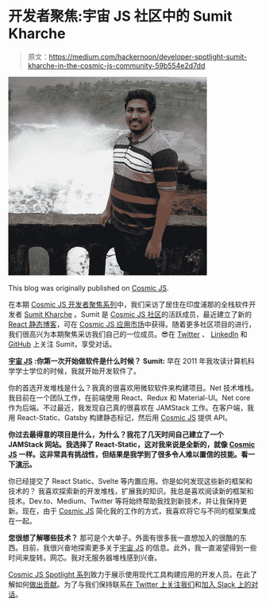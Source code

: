 # 开发者聚焦:宇宙 JS 社区中的 Sumit Kharche

> 原文：<https://medium.com/hackernoon/developer-spotlight-sumit-kharche-in-the-cosmic-js-community-59b554e2d7dd>

![](img/516ea4761bcfe75cbad73b23e13fecc4.png)

This blog was originally published on [Cosmic JS](https://cosmicjs.com/blog/developer-spotlight-sumit-kharche).

在本期 [Cosmic JS 开发者聚焦系列](https://cosmicjs.com/community)中，我们采访了居住在印度浦那的全栈软件开发者 [Sumit Kharche](https://cosmicjs.com/sumitkharche) 。Sumit 是 [Cosmic JS 社区](https://cosmicjs.com/community)的活跃成员，最近建立了新的 [React 静态博客](https://cosmicjs.com/articles/how-to-build-a-blog-using-react-static-and-cosmic-js-jxdgtjnk)，可在 [Cosmic JS 应用市场](https://cosmicjs.com/apps)中获得。随着更多社区项目的进行，我们很高兴为本期聚焦采访我们自己的一位成员。😎在 [Twitter](https://twitter.com/sumitkharche01) 、 [LinkedIn](https://www.linkedin.com/in/sumit-kharche-890426a9/) 和 [GitHub](https://github.com/sumitkharche) 上关注 Sumit，享受对话。

[**宇宙 JS**](https://cosmicjs.com) **:你第一次开始做软件是什么时候？**
**Sumit:** 早在 2011 年我攻读计算机科学学士学位的时候，我就开始开发软件了。

你的首选开发堆栈是什么？我真的很喜欢用微软软件来构建项目。Net 技术堆栈。我目前在一个团队工作，在前端使用 React、Redux 和 Material-UI。Net core 作为后端。不过最近，我发现自己真的很喜欢在 JAMStack 工作。在客户端，我用 React-Static、Gatsby 构建静态标记，然后用 [Cosmic JS](https://cosmicjs.com/) 提供 API。

**你过去最得意的项目是什么，为什么？我花了几天时间自己建立了一个 JAMStack 网站。我选择了 React-Static，这对我来说是全新的，就像 [Cosmic JS](https://cosmicjs.com/) 一样。这非常具有挑战性，但结果是我学到了很多令人难以置信的技能。看一下[演示](https://cosmicjs.com/apps/react-static-blog)。**

你已经提交了 React Static、Svelte 等内置应用。你是如何发现这些新的框架和技术的？
我喜欢探索新的开发堆栈，扩展我的知识。我总是喜欢阅读新的框架和技术。Dev.to、Medium、Twitter 等将始终帮助我找到新技术，并让我保持更新。现在，由于 [Cosmic JS](https://cosmicjs.com/) 简化我的工作的方式，我喜欢将它与不同的框架集成在一起。

**您很想了解哪些技术？**
那可是个大单子。外面有很多我一直想加入的很酷的东西。目前，我很兴奋地探索更多关于[宇宙 JS](https://cosmicjs.com/) 的信息。此外，我一直渴望得到一些时间来旋转。网芯。我对无服务器堆栈感到兴奋。

[Cosmic JS Spotlight 系列](https://cosmicjs.com/community)致力于展示使用现代工具构建应用的开发人员。在此了解如何[做出贡献](https://cosmicjs.com/contribute)。为了与我们保持联系[在 Twitter 上关注我们](https://twitter.com/cosmic_js)和[加入 Slack 上的对话](https://cosmicslack.now.sh/)。